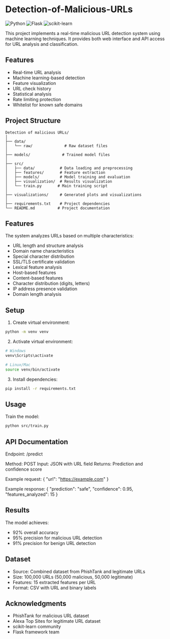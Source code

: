 # Detection-of-Malicious-URLs

![Python](https://img.shields.io/badge/Python-3.8+-blue.svg)
![Flask](https://img.shields.io/badge/Flask-2.0.1-green.svg)
![scikit-learn](https://img.shields.io/badge/scikit--learn-1.0+-orange.svg)

This project implements a real-time malicious URL detection system using machine learning techniques. It provides both web interface and API access for URL analysis and classification.

## Features

- Real-time URL analysis
- Machine learning-based detection
- Feature visualization
- URL check history
- Statistical analysis
- Rate limiting protection
- Whitelist for known safe domains

## Project Structure
```
Detection of malicious URLs/
│
├── data/
│   └── raw/              # Raw dataset files
│
├── models/              # Trained model files
│
├── src/
│   ├── data/           # Data loading and preprocessing
│   ├── features/       # Feature extraction
│   ├── models/         # Model training and evaluation
│   ├── visualization/  # Results visualization
│   └── train.py       # Main training script
│
├── visualizations/     # Generated plots and visualizations
│
├── requirements.txt    # Project dependencies
└── README.md          # Project documentation
```

## Features

The system analyzes URLs based on multiple characteristics:

- URL length and structure analysis
- Domain name characteristics
- Special character distribution
- SSL/TLS certificate validation
- Lexical feature analysis
- Host-based features
- Content-based features
- Character distribution (digits, letters)
- IP address presence validation
- Domain length analysis

## Setup

1. Create virtual environment:
```bash
python -m venv venv
```

2. Activate virtual environment:
```bash
# Windows
venv\Scripts\activate

# Linux/Mac
source venv/bin/activate
```

3. Install dependencies:
```bash
pip install -r requirements.txt
```

## Usage

Train the model:
```bash
python src/train.py
```

## API Documentation

Endpoint: /predict

Method: POST
Input: JSON with URL field
Returns: Prediction and confidence score

Example request:
{
    "url": "https://example.com"
}

Example response:
{
    "prediction": "safe",
    "confidence": 0.95,
    "features_analyzed": 15
}

## Results

The model achieves:
- 92% overall accuracy
- 95% precision for malicious URL detection
- 91% precision for benign URL detection


## Dataset

- Source: Combined dataset from PhishTank and legitimate URLs
- Size: 100,000 URLs (50,000 malicious, 50,000 legitimate)
- Features: 15 extracted features per URL
- Format: CSV with URL and binary labels


## Acknowledgments

- PhishTank for malicious URL dataset
- Alexa Top Sites for legitimate URL dataset
- scikit-learn community
- Flask framework team